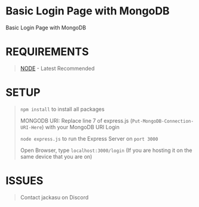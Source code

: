 # Basic Login Page with MongoDB
 Basic Login Page with MongoDB

# REQUIREMENTS
> [NODE](https://nodejs.org/en) - Latest Recommended

# SETUP
> ```npm install``` to install all packages
>
> MONGODB URI: Replace line 7 of express.js (```Put-MongoDB-Connection-URI-Here```) with your MongoDB URI Login
>
> ```node express.js``` to run the Express Server on ```port 3000```
>
> Open Browser, type ```localhost:3000/login``` (If you are hosting it on the same device that you are on)

# ISSUES
> Contact jackasu on Discord
